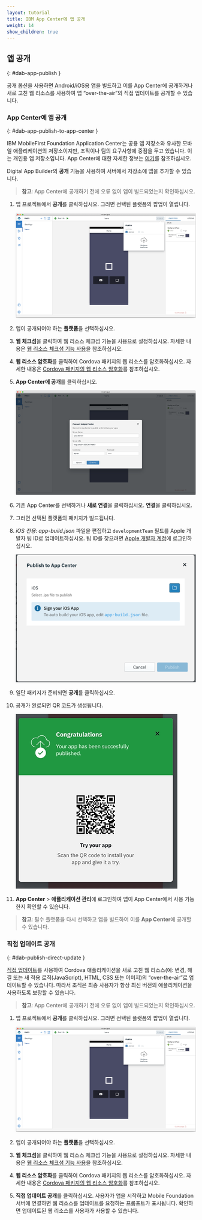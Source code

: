 ```yaml
---
layout: tutorial
title: IBM App Center에 앱 공개
weight: 14
show_children: true
---
```

<!-- NLS_CHARSET=UTF-8 -->

## 앱 공개
{: #dab-app-publish }

공개 옵션을 사용하면 Android/iOS용 앱을 빌드하고 이를 App Center에 공개하거나 새로 고친 웹 리소스를 사용하여 앱 “over-the-air”의 직접 업데이트를 공개할 수 있습니다.

### App Center에 앱 공개
{: #dab-app-publish-to-app-center }

IBM MobileFirst Foundation Application Center는 공용 앱 저장소와 유사한 모바일 애플리케이션의 저장소이지만, 조직이나 팀의 요구사항에 중점을 두고 있습니다. 이는 개인용 앱 저장소입니다. App Center에 대한 자세한 정보는 [여기](http://mobilefirstplatform.ibmcloud.com/tutorials/en/foundation/8.0/appcenter/app-center-tutorial/)를 참조하십시오.

Digital App Builder의 **공개** 기능을 사용하여 서버에서 저장소에 앱을 추가할 수 있습니다.

>**참고**: App Center에 공개하기 전에 오류 없이 앱이 빌드되었는지 확인하십시오.

1. 앱 프로젝트에서 **공개**를 클릭하십시오. 그러면 선택된 플랫폼의 팝업이 열립니다.

    ![공개](dab-publish.png)

2. 앱이 공개되어야 하는 **플랫폼**을 선택하십시오. 

3. **웹 체크섬**을 클릭하여 웹 리소스 체크섬 기능을 사용으로 설정하십시오. 자세한 내용은 [웹 리소스 체크섬 기능 사용](https://mobilefirstplatform.ibmcloud.com/tutorials/en/foundation/8.0/application-development/cordova-apps/securing-apps/#enabling-the-web-resources-checksum-feature)을 참조하십시오.

4. **웹 리소스 암호화**를 클릭하여 Cordova 패키지의 웹 리소스를 암호화하십시오. 자세한 내용은 [Cordova 패키지의 웹 리소스 암호화](https://mobilefirstplatform.ibmcloud.com/tutorials/en/foundation/8.0/application-development/cordova-apps/securing-apps/#encrypting-the-web-resources-of-your-cordova-packages)를 참조하십시오.

2. **App Center에 공개**를 클릭하십시오.

    ![App Center에 공개](dab-publish-app-center.png)

3. 기존 App Center를 선택하거나 **새로 연결**을 클릭하십시오. **연결**을 클릭하십시오.
4. 그러면 선택된 플랫폼의 패키지가 빌드됩니다.
5. *iOS 전용*: *app-build.json* 파일을 편집하고 `developmentTeam` 필드를 Apple 개발자 팀 ID로 업데이트하십시오. 팀 ID를 찾으려면 [Apple 개발자 계정](https://developer.apple.com/account/#/membership)에 로그인하십시오. 

    ![iOS 공개](dab-publish-ios.png)

6. 일단 패키지가 준비되면 **공개**를 클릭하십시오.
7. 공개가 완료되면 QR 코드가 생성됩니다.

    ![App Center에 공개 QR 코드](dab-publish-code-scan.png)

8. **App Center** > **애플리케이션 관리**에 로그인하여 앱이 App Center에서 사용 가능한지 확인할 수 있습니다.

>**참고**: 필수 플랫폼을 다시 선택하고 앱을 빌드하여 이를 **App Center**에 공개할 수 있습니다.

### 직접 업데이트 공개
{: #dab-publish-direct-update }

[직접 업데이트](https://mobilefirstplatform.ibmcloud.com/tutorials/en/foundation/8.0/application-development/direct-update/)를 사용하여 Cordova 애플리케이션을 새로 고친 웹 리소스(예: 변경, 해결 또는 새 적용 로직(JavaScript), HTML, CSS 또는 이미지)의 “over-the-air”로 업데이트할 수 있습니다. 따라서 조직은 최종 사용자가 항상 최신 버전의 애플리케이션을 사용하도록 보장할 수 있습니다.

>**참고**: App Center에 공개하기 전에 오류 없이 앱이 빌드되었는지 확인하십시오.

1. 앱 프로젝트에서 **공개**를 클릭하십시오. 그러면 선택된 플랫폼의 팝업이 열립니다.

    ![공개](dab-publish.png)

2. 앱이 공개되어야 하는 **플랫폼**을 선택하십시오. 

3. **웹 체크섬**을 클릭하여 웹 리소스 체크섬 기능을 사용으로 설정하십시오. 자세한 내용은 [웹 리소스 체크섬 기능 사용](https://mobilefirstplatform.ibmcloud.com/tutorials/en/foundation/8.0/application-development/cordova-apps/securing-apps/#enabling-the-web-resources-checksum-feature)을 참조하십시오.

4. **웹 리소스 암호화**를 클릭하여 Cordova 패키지의 웹 리소스를 암호화하십시오. 자세한 내용은 [Cordova 패키지의 웹 리소스 암호화](https://mobilefirstplatform.ibmcloud.com/tutorials/en/foundation/8.0/application-development/cordova-apps/securing-apps/#encrypting-the-web-resources-of-your-cordova-packages)를 참조하십시오.
5. **직접 업데이트 공개**를 클릭하십시오. 사용자가 앱을 시작하고 Mobile Foundation 서버에 연결하면 웹 리소스를 업데이트를 요청하는 프롬프트가 표시됩니다. 확인하면 업데이트된 웹 리소스를 사용자가 사용할 수 있습니다.
